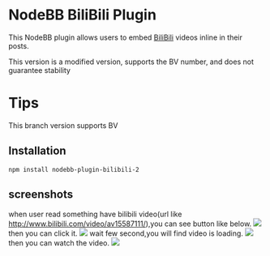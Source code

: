 # NodeBB BiliBili Plugin

This NodeBB plugin allows users to embed [BiliBili](http://www.bilibili.com/) videos inline in their posts.

This version is a modified version, supports the BV number, and does not guarantee stability

# Tips
This branch version supports BV

## Installation

    npm install nodebb-plugin-bilibili-2

## screenshots

when user read something have bilibili video(url like http://www.bilibili.com/video/av15587111/),you can see button like below.
![](screenshots/1.jpg)
then you can click it.
![](screenshots/2.jpg)
wait few second,you will find video is loading.
![](screenshots/3.jpg)
then you can watch the video.
![](screenshots/4.jpg)

